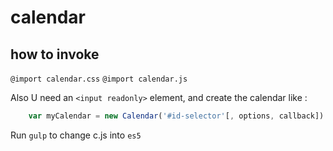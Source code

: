 # calendar

## how to invoke
`@import calendar.css`
`@import calendar.js`

Also U need an `<input readonly>` element, and create the calendar like :

```javascript
    var myCalendar = new Calendar('#id-selector'[, options, callback])
```

Run `gulp` to change c.js into `es5`